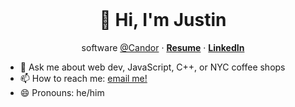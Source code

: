 <br />
<p align="center">
  <h1 align="center">👋 Hi, I'm Justin</h1>
  
  <p align="center">
    software <a href="https://candor.co">@Candor</a> &middot; 
    <a href="https://static.justinoboyle.com/resume.pdf"><strong>Resume</strong></a> &middot; 
    <a href="https://linkedin.com/in/justinoboyle"><strong>LinkedIn</strong></a>
  </p>
</p>


- 💬 Ask me about web dev, JavaScript, C++, or NYC coffee shops
- 📫 How to reach me: [email me!](mailto:justin@justinoboyle.com)
- 😄 Pronouns: he/him
